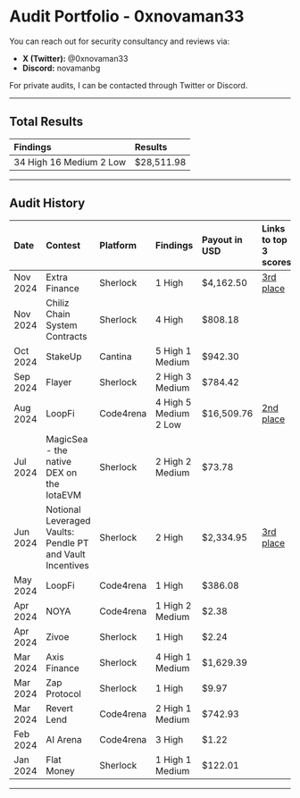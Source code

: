 # Audit Portfolio - 0xnovaman33

You can reach out for security consultancy and reviews via:

- **X (Twitter):** @0xnovaman33
- **Discord:** novamanbg

For private audits, I can be contacted through Twitter or Discord.

---

## Total Results

| **Findings**                  | **Results**     |
|:-------------------------------|:----------------|
| 34 High 16 Medium 2 Low | $28,511.98 |

---

## Audit History

| **Date**       | **Contest**                        | **Platform**                  | **Findings**              | **Payout in USD**   | **Links to top 3 scores**       |
|:---------------|:-----------------------------------|:------------------------------|:--------------------------|:--------------------|:----------------|
| Nov 2024   | Extra Finance                | Sherlock              | 1 High                      | $4,162.50               | [3rd place](https://audits.sherlock.xyz/contests/380?filter=results)       |
| Nov 2024   | Chiliz Chain System Contracts                  | Sherlock              | 4 High                     | $808.18                 |      |
| Oct 2024   | StakeUp                  | Cantina              | 5 High 1 Medium             | $942.30                  |     |
| Sep 2024   | Flayer                  | Sherlock              | 2 High 3 Medium             | $784.42                  |       |
| Aug 2024   | LoopFi                  | Code4rena              | 4 High 5 Medium 2 Low       | $16,509.76               | [2nd place](https://code4rena.com/audits/2024-07-loopfi)       |
| Jul 2024   | MagicSea - the native DEX on the IotaEVM                  | Sherlock              | 2 High 2 Medium             | $73.78                  |        |
| Jun 2024   | Notional Leveraged Vaults: Pendle PT and Vault Incentives                 | Sherlock              | 2 High                     | $2,334.95               | [3rd place](https://audits.sherlock.xyz/contests/446?filter=results)       |
| May 2024   | LoopFi                  | Code4rena              | 1 High                      | $386.08                  |     |
| Apr 2024   | NOYA                | Code4rena              | 1 High 2 Medium             | $2.38                    |      |
| Apr 2024   | Zivoe               | Sherlock              | 1 High                      | $2.24                    |       |
| Mar 2024   | Axis Finance                 | Sherlock              | 4 High 1 Medium             | $1,629.39               |     |
| Mar 2024   | Zap Protocol                 | Sherlock              | 1 High                      | $9.97                    |        |
| Mar 2024   | Revert Lend                 | Code4rena              | 2 High 1 Medium             | $742.93                  |        |
| Feb 2024   | AI Arena                    | Code4rena            | 3 High                      | $1.22                    |        |
| Jan 2024   | Flat Money                   | Sherlock              | 1 High 1 Medium             | $122.01                  |       |


---


